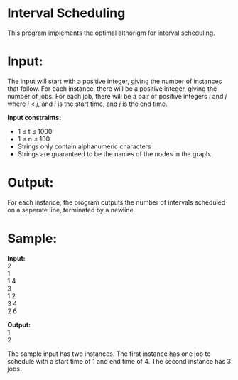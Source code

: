 # Interval Scheduling
 This program implements the optimal althorigm for interval scheduling.

# Input:
The input will start with a positive integer, giving the number of instances that follow. For each instance, there will be a positive integer, giving the number of jobs. For each job, there will be a pair of positive integers *i* and *j* where *i* < *j*, and *i* is the start time, and *j* is the end time. 

**Input constraints:**
- 1 ≤ t ≤ 1000
- 1 ≤ n ≤ 100
- Strings only contain alphanumeric characters
- Strings are guaranteed to be the names of the nodes in the graph.

# Output: 
For each instance, the program outputs the number of intervals scheduled on a seperate line, terminated by a newline.

# Sample:
**Input:**\
2\
1\
1 4\
3\
1 2\
3 4\
2 6

**Output:**\
1\
2

The sample input has two instances. The first instance has one job to schedule with a start time of 1 and end time of 4. The second instance has 3 jobs.